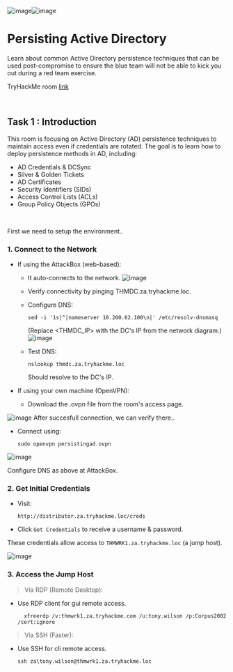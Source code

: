 ![image](https://github.com/user-attachments/assets/6d5aa736-4542-468d-bd56-1fc0cfa9b113)![image](https://github.com/user-attachments/assets/2c230d3f-1a4f-4a81-b3d0-6ea422d30004)

# Persisting Active Directory
Learn about common Active Directory persistence techniques that can be used post-compromise to ensure the blue team will not be able to kick you out during a red team exercise.


TryHackMe room [link](https://tryhackme.com/room/persistingad)


<br>

## Task 1 : Introduction


This room is focusing on Active Directory (AD)  persistence techniques to maintain access even if credentials are rotated. The goal is to learn how to deploy 
persistence methods in AD, including:

  - AD Credentials & DCSync
  - Silver & Golden Tickets
  - AD Certificates
  - Security Identifiers (SIDs)
  - Access Control Lists (ACLs)
  - Group Policy Objects (GPOs)


<br>

First we need to setup the environment..

### 1. Connect to the Network

- If using the AttackBox (web-based):
  - It auto-connects to the network.
![image](https://github.com/user-attachments/assets/6f613807-b675-4a62-a689-8037bc5a41c3)
  - Verify connectivity by pinging THMDC.za.tryhackme.loc.
  - Configure DNS:

        sed -i '1s|^|nameserver 10.200.62.100\n|' /etc/resolv-dnsmasq

    (Replace <THMDC_IP> with the DC's IP from the network diagram.)
  ![image](https://github.com/user-attachments/assets/8422cd53-f7a2-4ff6-811b-b6e57f918be7)

  
  - Test DNS:

        nslookup thmdc.za.tryhackme.loc
    Should resolve to the DC's IP.

- If using your own machine (OpenVPN):
  - Download the .ovpn file from the room's access page.

![image](https://github.com/user-attachments/assets/7ddd7257-2a88-4f79-ba7d-ba4a037bf6c5)
    After succesfull connection, we can verify there..

  - Connect using:

        sudo openvpn persistingad.ovpn

![image](https://github.com/user-attachments/assets/f67dc148-09b1-4201-9c8e-00f0af65ad38)
  
Configure DNS as above at AttackBox.



### 2. Get Initial Credentials
  - Visit:

        http://distributor.za.tryhackme.loc/creds
   
  - Click `Get Credentials` to receive a username & password.

These credentials allow access to `THMWRK1.za.tryhackme.loc` (a jump host).

![image](https://github.com/user-attachments/assets/cdb24921-3c96-410d-8bc6-b5d8260040e2)


### 3. Access the Jump Host

> Via RDP (Remote Desktop):

  - Use RDP client for gui remote access.
  
          xfreerdp /v:thmwrk1.za.tryhackme.com /u:tony.wilson /p:Corpus2002 /cert:ignore


> Via SSH (Faster):

  - Use SSH for cli remote access.
    
        ssh za\tony.wilson@thmwrk1.za.tryhackme.loc



